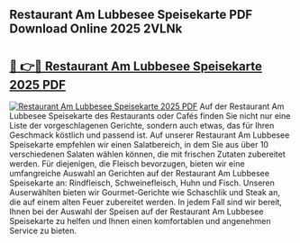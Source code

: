 ## Restaurant Am Lubbesee Speisekarte PDF Download Online 2025 2VLNk

# <h2><a href="http://gcbddhy.nevu.top/?p=Restaurant+Am+Lubbesee+Speisekarte">🔗 👉🔴 Restaurant Am Lubbesee Speisekarte 2025 PDF</a></h2>

[![Restaurant Am Lubbesee Speisekarte 2025 PDF](https://i.imgur.com/dBaPXMq.png)](http://gcbddhy.nevu.top/?p=Restaurant+Am+Lubbesee+Speisekarte)
Auf der Restaurant Am Lubbesee Speisekarte des Restaurants oder Cafés finden Sie nicht nur eine Liste der vorgeschlagenen Gerichte, sondern auch etwas, das für Ihren Geschmack köstlich und passend ist. Auf unserer Restaurant Am Lubbesee Speisekarte empfehlen wir einen Salatbereich, in dem Sie aus über 10 verschiedenen Salaten wählen können, die mit frischen Zutaten zubereitet werden. Für diejenigen, die Fleisch bevorzugen, bieten wir eine umfangreiche Auswahl an Gerichten auf der Restaurant Am Lubbesee Speisekarte an: Rindfleisch, Schweinefleisch, Huhn und Fisch. Unseren Auserwählten bieten wir Gourmet-Gerichte wie Schaschlik und Steak an, die auf einem alten Feuer zubereitet werden. In jedem Fall sind wir bereit, Ihnen bei der Auswahl der Speisen auf der Restaurant Am Lubbesee Speisekarte zu helfen und Ihnen einen komfortablen und angenehmen Service zu bieten.
